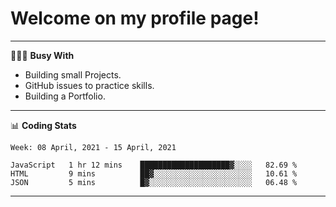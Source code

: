 # Welcome on my profile page!
<!-- print(("dralla"[::-1]+"s").capitalize()) -->

---
👨🏻‍💻 **Busy With**
* Building small Projects.
* GitHub issues to practice skills.
* Building a Portfolio.

---
📊 **Coding Stats**
<!--START_SECTION:waka-->
```text
Week: 08 April, 2021 - 15 April, 2021

JavaScript   1 hr 12 mins    ████████████████████▓░░░░   82.69 % 
HTML         9 mins          ██▓░░░░░░░░░░░░░░░░░░░░░░   10.61 % 
JSON         5 mins          █▓░░░░░░░░░░░░░░░░░░░░░░░   06.48 % 
```
<!--END_SECTION:waka-->

---
